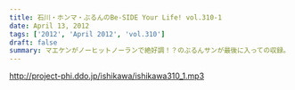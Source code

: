 ```yaml
---
title: 石川・ホンマ・ぶるんのBe-SIDE Your Life! vol.310-1
date: April 13, 2012
tags: ['2012', 'April 2012', 'vol.310']
draft: false
summary: マエケンがノーヒットノーランで絶好調！？のぶるんサンが最後に入っての収録。ホンマ・ビーチ・ナマエは、本番前にまたもやのオッサンそろってのアイドル論議。３０オーバーたちがしてやられている！ＮＡＭＡＥ
---
```


http://project-phi.ddo.jp/ishikawa/ishikawa310_1.mp3
